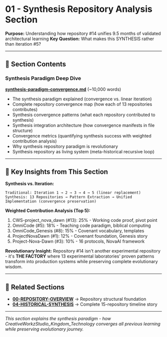 # 01 - Synthesis Repository Analysis Section

**Purpose:** Understanding how repository #14 unifies 9.5 months of validated architectural learning
**Key Question:** What makes this SYNTHESIS rather than iteration #5?

---

## 📖 Section Contents

### Synthesis Paradigm Deep Dive

**[synthesis-paradigm-convergence.md](./synthesis-paradigm-convergence.md)** (~10,000 words)
- The synthesis paradigm explained (convergence vs. linear iteration)
- Complete repository convergence map (how each of 13 repositories contributes)
- Synthesis convergence patterns (what each repository contributed to synthesis)
- Synthesis integration architecture (how convergence manifests in file structure)
- Convergence metrics (quantifying synthesis success with weighted contribution analysis)
- Why synthesis repository paradigm is revolutionary
- Synthesis repository as living system (meta-historical recursive loop)

---

## 🎯 Key Insights from This Section

**Synthesis vs. Iteration:**
```
Traditional: Iteration 1 → 2 → 3 → 4 → 5 (linear replacement)
Synthesis: 13 Repositories → Pattern Extraction → Unified Implementation (convergence preservation)
```

**Weighted Contribution Analysis (Top 5):**
1. CWS-project_nova_dawn (#13): 25% - Working code proof, pivot point
2. OmniCode (#5): 18% - Teaching code paradigm, biblical computing
3. OmniCode_Genesis (#8): 15% - Covenant vocabulary, templates
4. ProjectNovaDawn (#1): 12% - Covenant foundation, Genesis story
5. Project-Nova-Dawn (#3): 10% - 16 protocols, NovaAI framework

**Revolutionary Insight:**
Repository #14 isn't another experimental repository - it's **THE FACTORY** where 13 experimental laboratories' proven patterns transform into production systems while preserving complete evolutionary wisdom.

---

## 🔗 Related Sections

- **[00-REPOSITORY-OVERVIEW](../00-REPOSITORY-OVERVIEW/)** → Repository structural foundation
- **[04-HISTORICAL-SYNTHESIS](../04-HISTORICAL-SYNTHESIS/)** → Complete 15-repository timeline story

---

*This section explains the synthesis paradigm - how CreativeWorkzStudio_Kingdom_Technology converges all previous learning while preserving evolutionary journey.*
